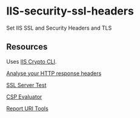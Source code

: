 # IIS-security-ssl-headers
Set IIS SSL and Security Headers and TLS

## Resources

Uses [IIS Crypto CLI](https://www.nartac.com/Products/IISCrypto/Download).

[Analyse your HTTP response headers](https://securityheaders.com/)

[SSL Server Test](https://www.ssllabs.com/ssltest/analyze.html)

[CSP Evaluator](https://csp-evaluator.withgoogle.com/)

[Report URI Tools](https://report-uri.com/home/tools/)
